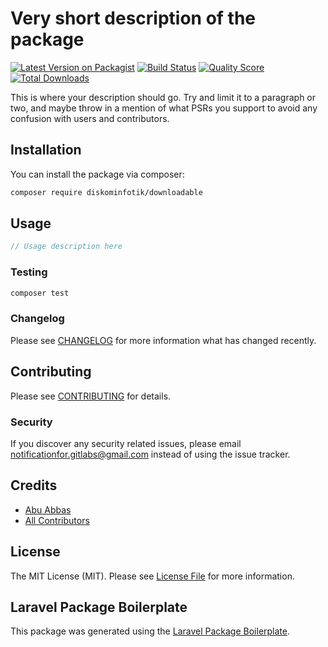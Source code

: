# Very short description of the package

[![Latest Version on Packagist](https://img.shields.io/packagist/v/diskominfotik/downloadable.svg?style=flat-square)](https://packagist.org/packages/diskominfotik/downloadable)
[![Build Status](https://img.shields.io/travis/diskominfotik/downloadable/master.svg?style=flat-square)](https://travis-ci.org/diskominfotik/downloadable)
[![Quality Score](https://img.shields.io/scrutinizer/g/diskominfotik/downloadable.svg?style=flat-square)](https://scrutinizer-ci.com/g/diskominfotik/downloadable)
[![Total Downloads](https://img.shields.io/packagist/dt/diskominfotik/downloadable.svg?style=flat-square)](https://packagist.org/packages/diskominfotik/downloadable)

This is where your description should go. Try and limit it to a paragraph or two, and maybe throw in a mention of what PSRs you support to avoid any confusion with users and contributors.

## Installation

You can install the package via composer:

```bash
composer require diskominfotik/downloadable
```

## Usage

``` php
// Usage description here
```

### Testing

``` bash
composer test
```

### Changelog

Please see [CHANGELOG](CHANGELOG.md) for more information what has changed recently.

## Contributing

Please see [CONTRIBUTING](CONTRIBUTING.md) for details.

### Security

If you discover any security related issues, please email notificationfor.gitlabs@gmail.com instead of using the issue tracker.

## Credits

- [Abu Abbas](https://github.com/diskominfotik)
- [All Contributors](../../contributors)

## License

The MIT License (MIT). Please see [License File](LICENSE.md) for more information.

## Laravel Package Boilerplate

This package was generated using the [Laravel Package Boilerplate](https://laravelpackageboilerplate.com).